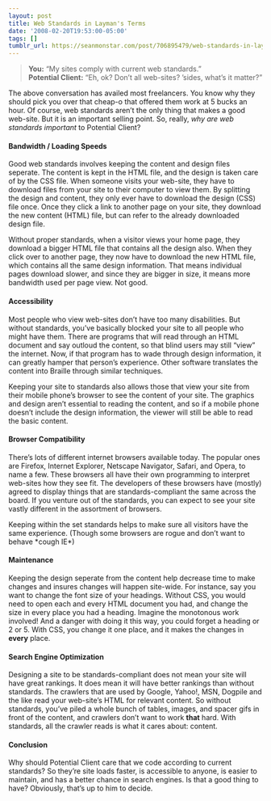 ```yaml
---
layout: post
title: Web Standards in Layman's Terms
date: '2008-02-20T19:53:00-05:00'
tags: []
tumblr_url: https://seanmonstar.com/post/706895479/web-standards-in-layman-s-terms
---
```

> **You:** “My sites comply with current web standards.”  
> **Potential Client:** “Eh, ok? Don’t all web-sites? ’sides, what’s it matter?”

The above conversation has availed most freelancers. You know why they should pick you over that cheap-o that offered them work at 5 bucks an hour. Of course, web standards aren’t the only thing that makes a good web-site. But it is an important selling point. So, really, _why are web standards important_ to Potential Client?

#### Bandwidth / Loading Speeds

Good web standards involves keeping the content and design files seperate. The content is kept in the HTML file, and the design is taken care of by the CSS file. When someone visits your web-site, they have to download files from your site to their computer to view them. By splitting the design and content, they only ever have to download the design (CSS) file once. Once they click a link to another page on your site, they download the new content (HTML) file, but can refer to the already downloaded design file.

Without proper standards, when a visitor views your home page, they download a bigger HTML file that contains all the design also. When they click over to another page, they now have to download the new HTML file, which contains all the same design information. That means individual pages download slower, and since they are bigger in size, it means more bandwidth used per page view. Not good.

#### Accessibility

Most people who view web-sites don’t have too many disabilities. But without standards, you’ve basically blocked your site to all people who might have them. There are programs that will read through an HTML document and say outloud the content, so that blind users may still “view” the internet. Now, if that program has to wade through design information, it can greatly hamper that person’s experience. Other software translates the content into Braille through similar techniques.

Keeping your site to standards also allows those that view your site from their mobile phone’s browser to see the content of your site. The graphics and design aren’t essential to reading the content, and so if a mobile phone doesn’t include the design information, the viewer will still be able to read the basic content.

#### Browser Compatibility

There’s lots of different internet browsers available today. The popular ones are Firefox, Internet Explorer, Netscape Navigator, Safari, and Opera, to name a few. These browsers all have their own programming to interpret web-sites how they see fit. The developers of these browsers have (mostly) agreed to display things that are standards-compliant the same across the board. If you venture out of the standards, you can expect to see your site vastly different in the assortment of browsers.

Keeping within the set standards helps to make sure all visitors have the same experience. (Though some browsers are rogue and don’t want to behave \*cough IE\*)

#### Maintenance

Keeping the design seperate from the content help decrease time to make changes and insures changes will happen site-wide. For instance, say you want to change the font size of your headings. Without CSS, you would need to open each and every HTML document you had, and change the size in every place you had a heading. Imagine the monotonous work involved! And a danger with doing it this way, you could forget a heading or 2 or 5. With CSS, you change it one place, and it makes the changes in **every** place.

#### Search Engine Optimization

Designing a site to be standards-compliant does not mean your site will have great rankings. It does mean it will have better rankings than without standards. The crawlers that are used by Google, Yahoo!, MSN, Dogpile and the like read your web-site’s HTML for relevant content. So without standards, you’ve piled a whole bunch of tables, images, and spacer gifs in front of the content, and crawlers don’t want to work **that** hard. With standards, all the crawler reads is what it cares about: content.

#### Conclusion

Why should Potential Client care that we code according to current standards? So they’re site loads faster, is accessible to anyone, is easier to maintain, and has a better chance in search engines. Is that a good thing to have? Obviously, that’s up to him to decide.

